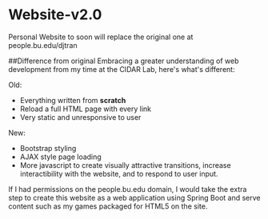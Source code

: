 # Website-v2.0
Personal Website to soon will replace the original one at people.bu.edu/djtran

##Difference from original
Embracing a greater understanding of web development from my time at the CIDAR Lab, here's what's different:

Old:
 - Everything written from __scratch__
 - Reload a full HTML page with every link
 - Very static and unresponsive to user
 
New:
 - Bootstrap styling
 - AJAX style page loading
 - More javascript to create visually attractive transitions, increase interactibility with the website, and to respond to user input.
 
 If I had permissions on the people.bu.edu domain, I would take the extra step to create this website as a web application using Spring Boot and serve content such as my games packaged for HTML5 on the site.
 
